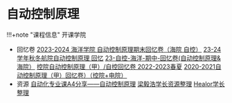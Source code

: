 # 自动控制原理

!!!+note "课程信息"
	开课学院





- 回忆卷
   [2023-2024 海洋学院 自动控制原理期末回忆卷（海院 自控）](https://www.cc98.org/topic/5801048)
   [23-24学年秋冬航院自动控制原理 回忆](https://www.cc98.org/topic/5797599)
   [23-自控-海洋-期中-回忆卷(自动控制原理&海院）](https://www.cc98.org/topic/5750932)
   [控院自动控制原理（甲）/自控回忆卷 2022-2023春夏](https://www.cc98.org/topic/5644437/1#1)
   [2020-2021自动控制原理（甲）回忆卷）（控院+电院）](https://www.cc98.org/topic/5116198/1#1)
- 资源
   [自动化专业课A4分享——自动控制原理](https://www.cc98.org/topic/5639945)
   [梁毅浩学长资源整理](https://www.cc98.org/topic/5116220)
   [Healor学长整理](https://www.cc98.org/topic/5805674)
